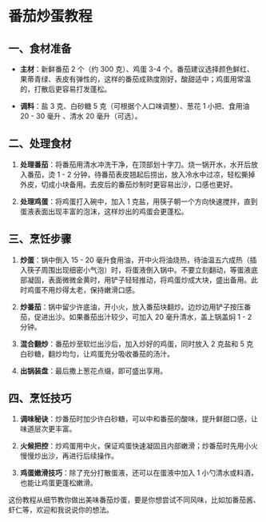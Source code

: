 # 番茄炒蛋教程

## 一、食材准备

- **主材**：新鲜番茄 2 个（约 300 克）、鸡蛋 3-4 个。番茄建议选择颜色鲜红、果蒂青绿、表皮有弹性的，这样的番茄成熟度刚好，酸甜适中；鸡蛋用常温的，打散后更容易打发蓬松。

- **调料**：盐 3 克、白砂糖 5 克（可根据个人口味调整）、葱花 1 小把、食用油 20 - 30 毫升 、清水 20 毫升（可选）。

## 二、处理食材

1. **处理番茄**：将番茄用清水冲洗干净，在顶部划十字刀。烧一锅开水，水开后放入番茄，烫 1 - 2 分钟，待番茄表皮翘起后捞出，放入冷水中过凉，轻松撕掉外皮，切成小块备用。去皮后的番茄炒制时更容易出沙，口感也更好。

1. **处理鸡蛋**：将鸡蛋打入碗中，加入 1 克盐，用筷子朝一个方向快速搅拌，直到蛋液表面出现丰富的泡沫，这样炒出的鸡蛋会更蓬松。

## 三、烹饪步骤

1. **炒蛋**：锅中倒入 15 - 20 毫升食用油，开中火将油烧热，待油温五六成热（插入筷子周围出现细密小气泡）时，将蛋液倒入锅中。不要立刻翻动，等蛋液底部凝固，表面微微金黄时，用铲子轻轻推动，将鸡蛋炒成大块，盛出备用。此时鸡蛋不用炒得太老，保持嫩滑口感。

1. **炒番茄**：锅中留少许底油，开小火，放入番茄块翻炒。边炒边用铲子按压番茄，促进出沙。如果番茄出汁较少，可加入 20 毫升清水，盖上锅盖焖 1 - 2 分钟。

1. **混合翻炒**：番茄炒至软烂出沙后，加入炒好的鸡蛋，同时放入 2 克盐和 5 克白砂糖，翻炒均匀，让鸡蛋充分吸收番茄的汤汁。

1. **出锅装盘**：最后撒上葱花点缀，即可盛出享用。

## 四、烹饪技巧

1. **调味秘诀**：炒番茄时加少许白砂糖，可以中和番茄的酸味，提升鲜甜口感，让味道层次更丰富。

1. **火候把控**：炒鸡蛋用中火，保证鸡蛋快速凝固且内部嫩滑；炒番茄时先用小火慢慢炒出沙，再进行后续操作。

1. **鸡蛋嫩滑技巧**：除了充分打散蛋液，还可以在蛋液中加入 1 小勺清水或料酒，也能让鸡蛋更蓬松嫩滑。

这份教程从细节教你做出美味番茄炒蛋，要是你想尝试不同风味，比如加番茄酱、虾仁等，欢迎和我说说你的想法。